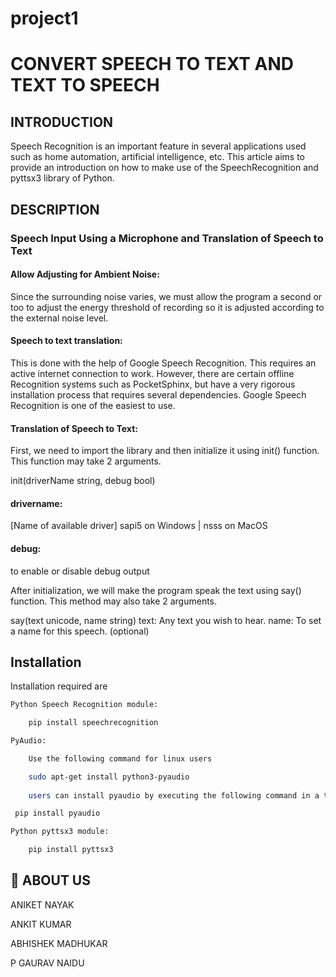 # project1

# CONVERT SPEECH TO TEXT AND TEXT TO SPEECH
## INTRODUCTION
Speech Recognition is an important feature in several applications used such as home automation, artificial intelligence, etc. This article aims to provide an introduction on how to make use of the SpeechRecognition and pyttsx3 library of Python.


## DESCRIPTION


### Speech Input Using a Microphone and Translation of Speech to Text




#### Allow Adjusting for Ambient Noise:
 Since the surrounding noise varies, we must allow the program a second or too to adjust the energy threshold of recording so it is adjusted according to the external noise level.
#### Speech to text translation:
 This is done with the help of Google Speech Recognition. This requires an active internet connection to work. However, there are certain offline Recognition systems such as PocketSphinx, but have a very rigorous installation process that requires several dependencies. Google Speech Recognition is one of the easiest to use.
#### Translation of Speech to Text:

First, we need to import the library and then initialize it using init() function. This function may take 2 arguments.

init(driverName string, debug bool)

#### drivername:
 [Name of available driver] sapi5 on Windows | nsss on MacOS

#### debug:
 to enable or disable debug output

After initialization, we will make the program speak the text using say() function.
This method may also take 2 arguments.

say(text unicode, name string)
text: Any text you wish to hear.
name: To set a name for this speech. (optional)
## Installation

Installation required are

```bash
Python Speech Recognition module:

    pip install speechrecognition

PyAudio:

    Use the following command for linux users

    sudo apt-get install python3-pyaudio
 
    users can install pyaudio by executing the following command in a terminal

 pip install pyaudio

Python pyttsx3 module:

    pip install pyttsx3
```
    
## 🚀 ABOUT US
ANIKET NAYAK

ANKIT KUMAR

ABHISHEK MADHUKAR

P GAURAV NAIDU


